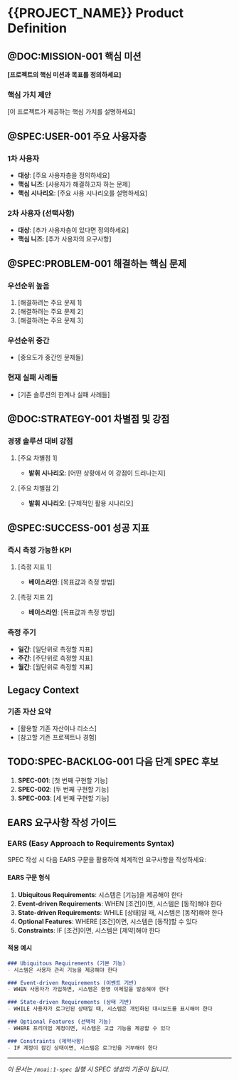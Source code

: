 # {{PROJECT_NAME}} Product Definition

## @DOC:MISSION-001 핵심 미션

**[프로젝트의 핵심 미션과 목표를 정의하세요]**

### 핵심 가치 제안

[이 프로젝트가 제공하는 핵심 가치를 설명하세요]

## @SPEC:USER-001 주요 사용자층

### 1차 사용자
- **대상**: [주요 사용자층을 정의하세요]
- **핵심 니즈**: [사용자가 해결하고자 하는 문제]
- **핵심 시나리오**: [주요 사용 시나리오를 설명하세요]

### 2차 사용자 (선택사항)
- **대상**: [추가 사용자층이 있다면 정의하세요]
- **핵심 니즈**: [추가 사용자의 요구사항]

## @SPEC:PROBLEM-001 해결하는 핵심 문제

### 우선순위 높음
1. [해결하려는 주요 문제 1]
2. [해결하려는 주요 문제 2]
3. [해결하려는 주요 문제 3]

### 우선순위 중간
- [중요도가 중간인 문제들]

### 현재 실패 사례들
- [기존 솔루션의 한계나 실패 사례들]

## @DOC:STRATEGY-001 차별점 및 강점

### 경쟁 솔루션 대비 강점
1. [주요 차별점 1]
   - **발휘 시나리오**: [어떤 상황에서 이 강점이 드러나는지]

2. [주요 차별점 2]
   - **발휘 시나리오**: [구체적인 활용 시나리오]

## @SPEC:SUCCESS-001 성공 지표

### 즉시 측정 가능한 KPI
1. [측정 지표 1]
   - **베이스라인**: [목표값과 측정 방법]

2. [측정 지표 2]
   - **베이스라인**: [목표값과 측정 방법]

### 측정 주기
- **일간**: [일단위로 측정할 지표]
- **주간**: [주단위로 측정할 지표]
- **월간**: [월단위로 측정할 지표]

## Legacy Context

### 기존 자산 요약
- [활용할 기존 자산이나 리소스]
- [참고할 기존 프로젝트나 경험]

## TODO:SPEC-BACKLOG-001 다음 단계 SPEC 후보

1. **SPEC-001**: [첫 번째 구현할 기능]
2. **SPEC-002**: [두 번째 구현할 기능]
3. **SPEC-003**: [세 번째 구현할 기능]

## EARS 요구사항 작성 가이드

### EARS (Easy Approach to Requirements Syntax)

SPEC 작성 시 다음 EARS 구문을 활용하여 체계적인 요구사항을 작성하세요:

#### EARS 구문 형식
1. **Ubiquitous Requirements**: 시스템은 [기능]을 제공해야 한다
2. **Event-driven Requirements**: WHEN [조건]이면, 시스템은 [동작]해야 한다
3. **State-driven Requirements**: WHILE [상태]일 때, 시스템은 [동작]해야 한다
4. **Optional Features**: WHERE [조건]이면, 시스템은 [동작]할 수 있다
5. **Constraints**: IF [조건]이면, 시스템은 [제약]해야 한다

#### 적용 예시
```markdown
### Ubiquitous Requirements (기본 기능)
- 시스템은 사용자 관리 기능을 제공해야 한다

### Event-driven Requirements (이벤트 기반)
- WHEN 사용자가 가입하면, 시스템은 환영 이메일을 발송해야 한다

### State-driven Requirements (상태 기반)
- WHILE 사용자가 로그인된 상태일 때, 시스템은 개인화된 대시보드를 표시해야 한다

### Optional Features (선택적 기능)
- WHERE 프리미엄 계정이면, 시스템은 고급 기능을 제공할 수 있다

### Constraints (제약사항)
- IF 계정이 잠긴 상태이면, 시스템은 로그인을 거부해야 한다
```

---

_이 문서는 `/moai:1-spec` 실행 시 SPEC 생성의 기준이 됩니다._